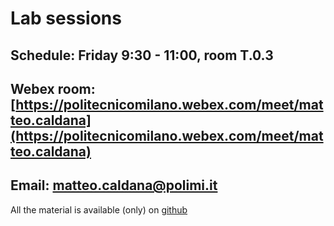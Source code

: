 # Lab sessions

## Schedule: Friday 9:30 - 11:00, room T.0.3

## Webex room: [https://politecnicomilano.webex.com/meet/matteo.caldana](https://politecnicomilano.webex.com/meet/matteo.caldana)

## Email: [matteo.caldana@polimi.it](matteo.caldana@polimi.it)

All the material is available (only) on [github](https://github.com/HPC-Courses/AMSC-Labs/tree/main/Labs/2023-24)